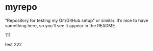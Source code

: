  # myrepo
“Repository for testing my Git/GitHub setup” or similar. It’s nice to have something here, so you’ll see it appear in the README.

111

test 222
